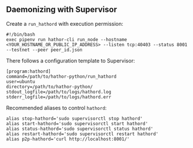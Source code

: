 ## Daemonizing with Supervisor

Create a `run_hathord` with execution permission:

```
#!/bin/bash
exec pipenv run hathor-cli run_node --hostname <YOUR_HOSTNAME_OR_PUBLIC_IP_ADDRESS> --listen tcp:40403 --status 8001 --testnet --peer peer_id.json
```

There follows a configuration template to Supervisor:

```
[program:hathord]
command=/path/to/hathor-python/run_hathord
user=ubuntu
directory=/path/to/hathor-python/
stdout_logfile=/path/to/logs/hathord.log
stderr_logfile=/path/to/logs/hathord.err
```

Recommended aliases to control `hathord`:

```
alias stop-hathord='sudo supervisorctl stop hathord'
alias start-hathord='sudo supervisorctl start hathord'
alias status-hathord='sudo supervisorctl status hathord'
alias restart-hathord='sudo supervisorctl restart hathord'
alias p2p-hathord='curl http://localhost:8001/'
```
